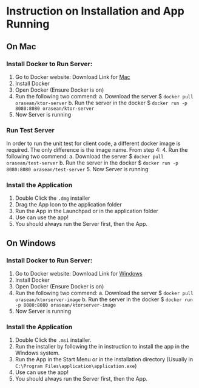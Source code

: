 ﻿# Instruction on Installation and App Running

## On Mac

### Install Docker to Run Server:

 1. Go to Docker website: Download Link for [Mac](https://hub.docker.com/)
 2. Install Docker
 3. Open Docker (Ensure Docker is on)
 4. Run the following two commend:
	 a. Download the server
    $ `docker pull orasean/ktor-server` 
    b. Run the server in the docker
    $ `docker run -p 8080:8080 orasean/ktor-server`
 5. Now Server is running

### Run Test Server
In order to run the unit test for client code, a different docker image
is required. The only difference is the image name.
From step 4:
4. Run the following two commend:
   a. Download the server
   $ `docker pull orasean/test-server`
   b. Run the server in the docker
   $ `docker run -p 8080:8080 orasean/test-server`
5. Now Server is running
### Install the Application

1. Double Click the `.dmg` installer
2. Drag the App Icon to the application folder
3. Run the App in the Launchpad or in the application folder
4. Use can use the app!
5. You should always run the Server first, then the App.

## On Windows

### Install Docker to Run Server:

 1. Go to Docker website: Download Link for [Windows](https://desktop.docker.com/win/main/amd64/Docker%20Desktop%20Installer.exe?_gl=1*1klvsx3*_ga*MTE5MzU4MjAyOC4xNzAxMDQ1MDk4*_ga_XJWPQMJYHQ*MTcwMTc0MzA5My41LjEuMTcwMTc0MzA5Ny41Ni4wLjA.)
 2. Install Docker
 3. Open Docker (Ensure Docker is on)
 4. Run the following two commend:
	 a. Download the server
    $ `docker pull orasean/ktorserver-image` 
    b. Run the server in the docker
    $ `docker run -p 8080:8080 orasean/ktorserver-image`
 5. Now Server is running

### Install the Application

1. Double Click the `.msi` installer.
2. Run the installer by following the in instruction to install the app in the Windows system.
3. Run the App in the Start Menu or in the installation directory (Usually in `C:\Program Files\application\application.exe`)
4. Use can use the app!
5. You should always run the Server first, then the App.

